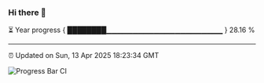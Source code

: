 ### Hi there 👋

⏳ Year progress { ████████▁▁▁▁▁▁▁▁▁▁▁▁▁▁▁▁▁▁▁▁▁▁ } 28.16 %

---

⏰ Updated on Sun, 13 Apr 2025 18:23:34 GMT

![Progress Bar CI](https://github.com/liununu/liununu/workflows/Progress%20Bar%20CI/badge.svg)
